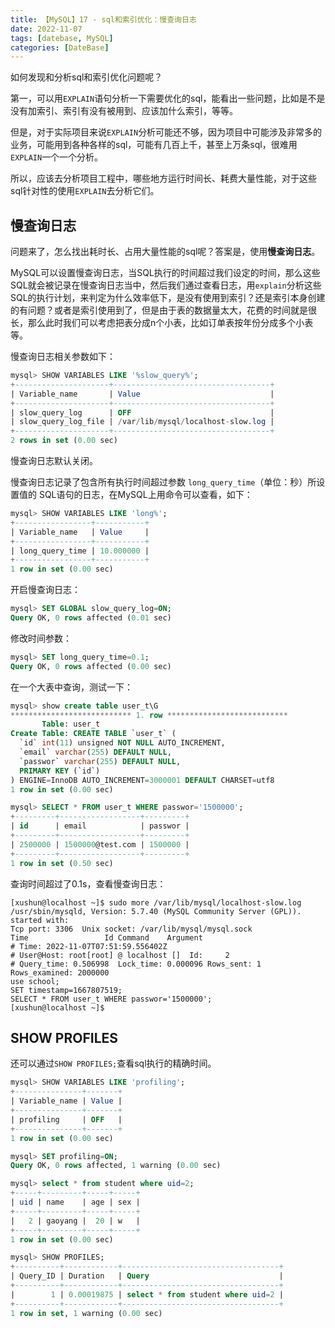 ```yaml
---
title: 【MySQL】17 - sql和索引优化：慢查询日志
date: 2022-11-07
tags: [datebase, MySQL]
categories: [DateBase]
---
```


如何发现和分析sql和索引优化问题呢？

第一，可以用`EXPLAIN`语句分析一下需要优化的sql，能看出一些问题，比如是不是没有加索引、索引有没有被用到、应该加什么索引，等等。

但是，对于实际项目来说`EXPLAIN`分析可能还不够，因为项目中可能涉及非常多的业务，可能用到各种各样的sql，可能有几百上千，甚至上万条sql，很难用`EXPLAIN`一个一个分析。

所以，应该去分析项目工程中，哪些地方运行时间长、耗费大量性能，对于这些sql针对性的使用`EXPLAIN`去分析它们。

## 慢查询日志

问题来了，怎么找出耗时长、占用大量性能的sql呢？答案是，使用**慢查询日志**。


MySQL可以设置慢查询日志，当SQL执行的时间超过我们设定的时间，那么这些SQL就会被记录在慢查询日志当中，然后我们通过查看日志，用`explain`分析这些SQL的执行计划，来判定为什么效率低下，是没有使用到索引？还是索引本身创建的有问题？或者是索引使用到了，但是由于表的数据量太大，花费的时间就是很长，那么此时我们可以考虑把表分成n个小表，比如订单表按年份分成多个小表等。


慢查询日志相关参数如下：  
```sql
mysql> SHOW VARIABLES LIKE '%slow_query%';
+---------------------+-----------------------------------+
| Variable_name       | Value                             |
+---------------------+-----------------------------------+
| slow_query_log      | OFF                               |
| slow_query_log_file | /var/lib/mysql/localhost-slow.log |
+---------------------+-----------------------------------+
2 rows in set (0.00 sec)
```
慢查询日志默认关闭。

慢查询日志记录了包含所有执行时间超过参数 `long_query_time`（单位：秒）所设置值的 SQL语句的日志，在MySQL上用命令可以查看，如下：  
```sql
mysql> SHOW VARIABLES LIKE 'long%';
+-----------------+-----------+
| Variable_name   | Value     |
+-----------------+-----------+
| long_query_time | 10.000000 |
+-----------------+-----------+
1 row in set (0.00 sec)
```


开启慢查询日志：  
```sql
mysql> SET GLOBAL slow_query_log=ON;
Query OK, 0 rows affected (0.01 sec)
```

修改时间参数：  
```sql
mysql> SET long_query_time=0.1;
Query OK, 0 rows affected (0.00 sec)
```


在一个大表中查询，测试一下：  
```sql
mysql> show create table user_t\G
*************************** 1. row ***************************
       Table: user_t
Create Table: CREATE TABLE `user_t` (
  `id` int(11) unsigned NOT NULL AUTO_INCREMENT,
  `email` varchar(255) DEFAULT NULL,
  `passwor` varchar(255) DEFAULT NULL,
  PRIMARY KEY (`id`)
) ENGINE=InnoDB AUTO_INCREMENT=3000001 DEFAULT CHARSET=utf8
1 row in set (0.00 sec)

mysql> SELECT * FROM user_t WHERE passwor='1500000';
+---------+------------------+---------+
| id      | email            | passwor |
+---------+------------------+---------+
| 2500000 | 1500000@test.com | 1500000 |
+---------+------------------+---------+
1 row in set (0.50 sec)
```

查询时间超过了0.1s，查看慢查询日志：  
```shell
[xushun@localhost ~]$ sudo more /var/lib/mysql/localhost-slow.log
/usr/sbin/mysqld, Version: 5.7.40 (MySQL Community Server (GPL)). started with:
Tcp port: 3306  Unix socket: /var/lib/mysql/mysql.sock
Time                 Id Command    Argument
# Time: 2022-11-07T07:51:59.556402Z
# User@Host: root[root] @ localhost []  Id:     2
# Query_time: 0.506998  Lock_time: 0.000096 Rows_sent: 1  Rows_examined: 2000000
use school;
SET timestamp=1667807519;
SELECT * FROM user_t WHERE passwor='1500000';
[xushun@localhost ~]$ 
```



## SHOW PROFILES

还可以通过`SHOW PROFILES;`查看sql执行的精确时间。

```sql
mysql> SHOW VARIABLES LIKE 'profiling';
+---------------+-------+
| Variable_name | Value |
+---------------+-------+
| profiling     | OFF   |
+---------------+-------+
1 row in set (0.00 sec)

mysql> SET profiling=ON;
Query OK, 0 rows affected, 1 warning (0.00 sec)

mysql> select * from student where uid=2;
+-----+---------+-----+-----+
| uid | name    | age | sex |
+-----+---------+-----+-----+
|   2 | gaoyang |  20 | w   |
+-----+---------+-----+-----+
1 row in set (0.00 sec)

mysql> SHOW PROFILES;
+----------+------------+-----------------------------------+
| Query_ID | Duration   | Query                             |
+----------+------------+-----------------------------------+
|        1 | 0.00019875 | select * from student where uid=2 |
+----------+------------+-----------------------------------+
1 row in set, 1 warning (0.00 sec)
```
